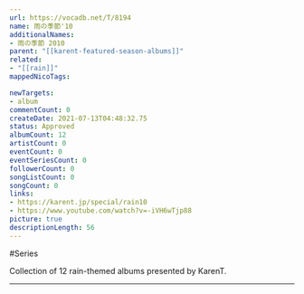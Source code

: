 ```yaml
---
url: https://vocadb.net/T/8194
name: 雨の季節'10
additionalNames: 
- 雨の季節 2010
parent: "[[karent-featured-season-albums]]"
related:
- "[[rain]]"
mappedNicoTags:

newTargets:
- album
commentCount: 0
createDate: 2021-07-13T04:48:32.75
status: Approved
albumCount: 12
artistCount: 0
eventCount: 0
eventSeriesCount: 0
followerCount: 0
songListCount: 0
songCount: 0
links: 
- https://karent.jp/special/rain10
- https://www.youtube.com/watch?v=-iVH6wTjp88
picture: true
descriptionLength: 56
---
```


#Series

Collection of 12 rain-themed albums presented by KarenT.

---

